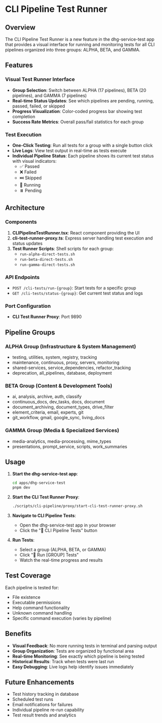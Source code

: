 # CLI Pipeline Test Runner

## Overview

The CLI Pipeline Test Runner is a new feature in the dhg-service-test app that provides a visual interface for running and monitoring tests for all CLI pipelines organized into three groups: ALPHA, BETA, and GAMMA.

## Features

### Visual Test Runner Interface
- **Group Selection**: Switch between ALPHA (17 pipelines), BETA (20 pipelines), and GAMMA (7 pipelines)
- **Real-time Status Updates**: See which pipelines are pending, running, passed, failed, or skipped
- **Progress Visualization**: Color-coded progress bar showing test completion
- **Success Rate Metrics**: Overall pass/fail statistics for each group

### Test Execution
- **One-Click Testing**: Run all tests for a group with a single button click
- **Live Logs**: View test output in real-time as tests execute
- **Individual Pipeline Status**: Each pipeline shows its current test status with visual indicators:
  - ✅ Passed
  - ❌ Failed
  - ⏭️ Skipped
  - 🔄 Running
  - ⏸️ Pending

## Architecture

### Components
1. **CLIPipelineTestRunner.tsx**: React component providing the UI
2. **cli-test-runner-proxy.ts**: Express server handling test execution and status updates
3. **Test Runner Scripts**: Shell scripts for each group:
   - `run-alpha-direct-tests.sh`
   - `run-beta-direct-tests.sh`
   - `run-gamma-direct-tests.sh`

### API Endpoints
- `POST /cli-tests/run-{group}`: Start tests for a specific group
- `GET /cli-tests/status-{group}`: Get current test status and logs

### Port Configuration
- **CLI Test Runner Proxy**: Port 9890

## Pipeline Groups

### ALPHA Group (Infrastructure & System Management)
- testing, utilities, system, registry, tracking
- maintenance, continuous, proxy, servers, monitoring
- shared-services, service_dependencies, refactor_tracking
- deprecation, all_pipelines, database, deployment

### BETA Group (Content & Development Tools)
- ai, analysis, archive, auth, classify
- continuous_docs, dev_tasks, docs, document
- document_archiving, document_types, drive_filter
- element_criteria, email, experts, git
- git_workflow, gmail, google_sync, living_docs

### GAMMA Group (Media & Specialized Services)
- media-analytics, media-processing, mime_types
- presentations, prompt_service, scripts, work_summaries

## Usage

1. **Start the dhg-service-test app**:
   ```bash
   cd apps/dhg-service-test
   pnpm dev
   ```

2. **Start the CLI Test Runner Proxy**:
   ```bash
   ./scripts/cli-pipeline/proxy/start-cli-test-runner-proxy.sh
   ```

3. **Navigate to CLI Pipeline Tests**:
   - Open the dhg-service-test app in your browser
   - Click the "🧪 CLI Pipeline Tests" button

4. **Run Tests**:
   - Select a group (ALPHA, BETA, or GAMMA)
   - Click "🚀 Run [GROUP] Tests"
   - Watch the real-time progress and results

## Test Coverage

Each pipeline is tested for:
- File existence
- Executable permissions
- Help command functionality
- Unknown command handling
- Specific command execution (varies by pipeline)

## Benefits

- **Visual Feedback**: No more running tests in terminal and parsing output
- **Group Organization**: Tests are organized by functional area
- **Real-time Monitoring**: See exactly which pipeline is being tested
- **Historical Results**: Track when tests were last run
- **Easy Debugging**: Live logs help identify issues immediately

## Future Enhancements

- Test history tracking in database
- Scheduled test runs
- Email notifications for failures
- Individual pipeline re-run capability
- Test result trends and analytics